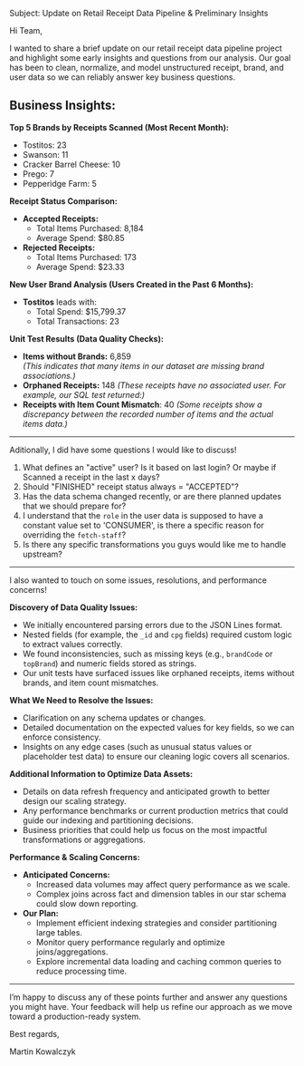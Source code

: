 Subject: Update on Retail Receipt Data Pipeline & Preliminary Insights

Hi Team,

I wanted to share a brief update on our retail receipt data pipeline project and highlight some early insights and questions from our analysis. Our goal has been to clean, normalize, and model unstructured receipt, brand, and user data so we can reliably answer key business questions.

**Business Insights:**
-----
**Top 5 Brands by Receipts Scanned (Most Recent Month):**
- Tostitos: 23
- Swanson: 11
- Cracker Barrel Cheese: 10
- Prego: 7
- Pepperidge Farm: 5

**Receipt Status Comparison:**
- **Accepted Receipts:**  
    - Total Items Purchased: 8,184  
    - Average Spend: $80.85
- **Rejected Receipts:**  
    - Total Items Purchased: 173  
    - Average Spend: $23.33

**New User Brand Analysis (Users Created in the Past 6 Months):**
- **Tostitos** leads with:
    - Total Spend: $15,799.37
    - Total Transactions: 23



**Unit Test Results (Data Quality Checks):**

- **Items without Brands:** 6,859  
    *(This indicates that many items in our dataset are missing brand associations.)*
- **Orphaned Receipts:** 148 
    *(These receipts have no associated user. For example, our SQL test returned:)*  
- **Receipts with Item Count Mismatch**: 40
    *(Some receipts show a discrepancy between the recorded number of items and the actual items data.)*



-------

Aditionally, I did have some questions I would like to discuss!

1. What defines an "active" user? Is it based on last login? Or maybe if Scanned a receipt in the last x days?
2. Should "FINISHED" receipt status always = "ACCEPTED"? 
3. Has the data schema changed recently, or are there planned updates that we should prepare for?
4. I understand that the `role` in the user data is supposed to have a constant value set to 'CONSUMER', is there a specific reason for overriding the `fetch-staff`?
5. Is there any specific transformations you guys would like me to handle upstream?


----


I also wanted to touch on some issues, resolutions, and performance concerns!

**Discovery of Data Quality Issues:**
- We initially encountered parsing errors due to the JSON Lines format.
- Nested fields (for example, the `_id` and `cpg` fields) required custom logic to extract values correctly.
- We found inconsistencies, such as missing keys (e.g., `brandCode` or `topBrand`) and numeric fields stored as strings.
- Our unit tests have surfaced issues like orphaned receipts, items without brands, and item count mismatches.

**What We Need to Resolve the Issues:**
- Clarification on any schema updates or changes.
- Detailed documentation on the expected values for key fields, so we can enforce consistency.
- Insights on any edge cases (such as unusual status values or placeholder test data) to ensure our cleaning logic covers all scenarios.

**Additional Information to Optimize Data Assets:**
- Details on data refresh frequency and anticipated growth to better design our scaling strategy.
- Any performance benchmarks or current production metrics that could guide our indexing and partitioning decisions.
- Business priorities that could help us focus on the most impactful transformations or aggregations.

**Performance & Scaling Concerns:**
- **Anticipated Concerns:**
    - Increased data volumes may affect query performance as we scale.
    - Complex joins across fact and dimension tables in our star schema could slow down reporting.
- **Our Plan:**
    - Implement efficient indexing strategies and consider partitioning large tables.
    - Monitor query performance regularly and optimize joins/aggregations.
    - Explore incremental data loading and caching common queries to reduce processing time.

----

I’m happy to discuss any of these points further and answer any questions you might have. Your feedback will help us refine our approach as we move toward a production-ready system.

Best regards,

Martin Kowalczyk
